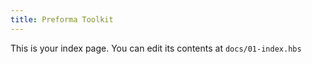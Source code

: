 ```yaml
---
title: Preforma Toolkit
---
```


This is your index page. You can edit its contents at `docs/01-index.hbs`
